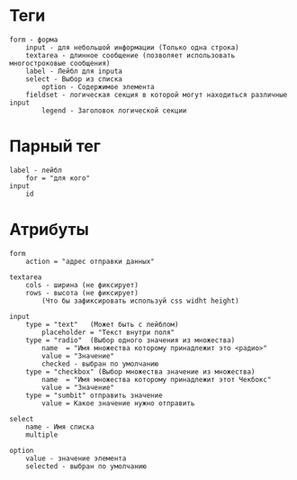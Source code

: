 # Теги
	form - форма
		input - для небольшой информации (Только одна строка)
		textarea - длинное сообщение (позволяет использовать многостроковые сообщения)
		label - Лейбл для inputa
		select - Выбор из списка
			option - Содержимое элемента
		fieldset - логическая секция в которой могут находиться различные input
			legend - Заголовок логической секции

# Парный тег
	label - лейбл
		for = "для кого"
	input
		id


# Атрибуты
	form
		action = "адрес отправки данных"
	
	textarea
		cols - ширина (не фиксирует)
		rows - высота (не фиксирует)
			(Что бы зафиксировать используй css widht height)
			
	input
		type = "text"	(Может быть с лейблом)
			placeholder = "Текст внутри поля"
		type = "radio"	(Выбор одного значения из множества)
			name  = "Имя множества которому принадлежит это <радио>"
			value = "Значение"
			checked - выбран по умолчанию
		type = "checkbox" (Выбор множества значение из множества)
			name  = "Имя множества которому принадлежит этот Чекбокс"
			value = "Значение"
		type = "sumbit" отправить значение
			value = Какое значение нужно отправить
	
	select
		name - Имя списка
		multiple
	
	option
		value - значение элемента
		selected - выбран по умолчанию
	


